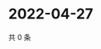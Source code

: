 # 2022-04-27

共 0 条

<!-- BEGIN WEIBO -->
<!-- 最后更新时间 Wed Apr 27 2022 22:13:37 GMT+0800 (China Standard Time) -->

<!-- END WEIBO -->
